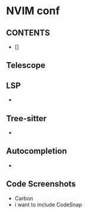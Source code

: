 # NVIM conf
## CONTENTS
* []

## Telescope

## LSP
*


## Tree-sitter
*

## Autocompletion
*


## Code Screenshots
* Carbon
* i want to include CodeSnap
